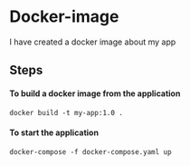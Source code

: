 # Docker-image
I have created a docker image about my app

## Steps
#### To build a docker image from the application
    docker build -t my-app:1.0 .  

#### To start the application
    docker-compose -f docker-compose.yaml up
    
